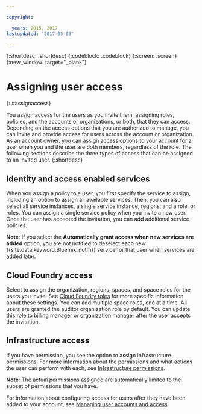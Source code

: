 ```yaml
---

copyright:

  years: 2015, 2017
lastupdated: "2017-05-03"

---
```


{:shortdesc: .shortdesc}
{:codeblock: .codeblock}
{:screen: .screen}
{:new_window: target="_blank"}

# Assigning user access
{: #assignaccess}

You assign access for the users as you invite them, assigning roles, policies, and the accounts or organizations, or both, that they can access. Depending on the access options that you are authorized to manage, you can invite and provide access for users across the account or organization. As an account owner, you can assign access options to your account for a user when you and the user are both members, regardless of the role. The following sections describe the three types of access that can be assigned to an invited user.
{:shortdesc}

## Identity and access enabled services

When you assign a policy to a user, you first specify the service to assign, including an option to assign all available services. Then, you can also select all service instances, a single service instance, regions, and a role, or roles. You can assign a single service policy when you invite a new user. Once the user has accepted the invitation, you can add additional service policies.

**Note**:  If you select the **Automatically grant access when new services are added** option, you are not notified to deselect each new {{site.data.keyword.Bluemix_notm}} service for that user when services are added later.

## Cloud Foundry access

Select to assign the organization, regions, spaces, and space roles for the users you invite. See [Cloud Foundry roles](/docs/iam/users_roles.html#cfroles) for more specific information about these settings. You can add multiple space roles, one at a time. All users are granted the auditor organization role by default. You can update this role to billing manager or organization manager after the user accepts the invitation.

## Infrastructure access

If you have permission, you see the option to assign infrastructure permissions. For more information about the permissions and what actions the user can perform with each, see [Infrastructure permissions](/docs/iam/users_roles.html#infrapermissions).

**Note**: The actual permissions assigned are automatically limited to the subset of permissions that you have.

For information about configuring access for users after they have been added to your account, see [Managing user accounts and access](/docs/iam/iamusermanage.html).
